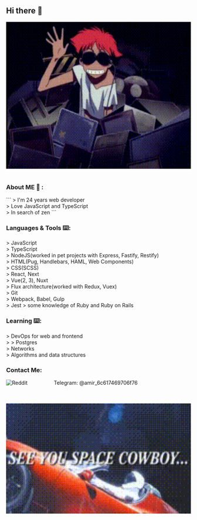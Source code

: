 <h2>Hi there 👋</h2>

<div align="center">
<img height="400" width="100%" alt="GIF" align="center" src="./assets/cowboy-bebop-ed.gif">
</div>

</br>
<h3>About ME 💬 :</h3>
```
> I'm 24 years web developer</br>
> Love JavaScript and TypeScript</br>
> In search of zen
```

<h3>Languages & Tools ⌨️:</h3>
> JavaScript</br>
> TypeScript</br>
> NodeJS(worked in pet projects with Express, Fastify, Restify)</br>
> HTML(Pug, Handlebars, HAML, Web Components)</br>
> CSS(SCSS)</br>
> React, Next</br>
> Vue(2, 3), Nuxt</br>
> Flux architecture(worked with Redux, Vuex)</br>
> Git</br>
> Webpack, Babel, Gulp</br>
> Jest
> some knowledge of Ruby and Ruby on Rails</br

</br>
<h3>Learning ⌨️:</h3>
> DevOps for web and frontend</br>>
> Postgres</br>
> Networks</br>
> Algorithms and data structures
</br>

<h3>Contact Me:</h3>
<p>
Telegram:
<img align="left" alt=" Reddit" width="130" hight="100" src="https://texterra.ru/upload/iblock/478/51h85qin2ayij6u9odq0xk4rtm6w5ta4/anons.webp" />
@amir_6c617469706f76
</p>
</br>
</br>

<div align="center">
<img height="300" width="100%" alt="GIF" align="center" src="./assets/see-you-space-cowboy.gif">
</div>
